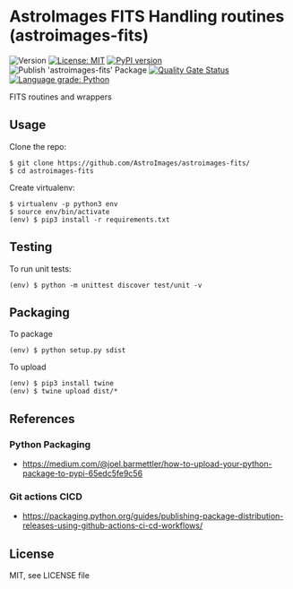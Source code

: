 AstroImages FITS Handling routines (astroimages-fits)
=================================
![Version](https://img.shields.io/badge/version-0.2.4-blue.svg?cacheSeconds=2592000)
[![License: MIT](https://img.shields.io/badge/License-MIT-yellow.svg)](#)
[![PyPI version](https://badge.fury.io/py/astroimages-fits.svg)](https://badge.fury.io/py/astroimages-fits)
![Publish 'astroimages-fits' Package](https://github.com/AstroImages/astroimages-fits/workflows/Publish%20'astroimages-fits'%20Package/badge.svg)
[![Quality Gate Status](https://sonarcloud.io/api/project_badges/measure?project=AstroImages_astroimages-fits&metric=alert_status)](https://sonarcloud.io/dashboard?id=AstroImages_astroimages-fits)
[![Language grade: Python](https://img.shields.io/lgtm/grade/python/g/AstroImages/astroimages-fits.svg?logo=lgtm&logoWidth=18)](https://lgtm.com/projects/g/AstroImages/astroimages-fits/context:python)


FITS routines and wrappers


Usage
-----

Clone the repo:

```console
$ git clone https://github.com/AstroImages/astroimages-fits/
$ cd astroimages-fits
```

Create virtualenv:

```console
$ virtualenv -p python3 env
$ source env/bin/activate
(env) $ pip3 install -r requirements.txt
```

## Testing

To run unit tests:

```console
(env) $ python -m unittest discover test/unit -v
```

## Packaging

To package
    
```console
(env) $ python setup.py sdist
```

To upload

```console
(env) $ pip3 install twine
(env) $ twine upload dist/*
```

## References

### Python Packaging
- https://medium.com/@joel.barmettler/how-to-upload-your-python-package-to-pypi-65edc5fe9c56

### Git actions CICD
- https://packaging.python.org/guides/publishing-package-distribution-releases-using-github-actions-ci-cd-workflows/

License
-------

MIT, see LICENSE file


